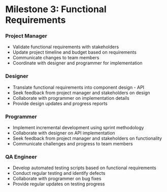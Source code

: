 # Milestone 3: Functional Requirements

### Project Manager
- Validate functional requirements with stakeholders
- Update project timeline and budget based on requirements
- Communicate changes to team members
- Coordinate with designer and programmer for implementation

### Designer
- Translate functional requirements into component design - API
- Seek feedback from project manager and stakeholders on design
- Collaborate with programmer on implementation details
- Provide design updates and progress reports

### Programmer
- Implement incremental development using sprint methodology
- Collaborate with designer on API implementation
- Seek feedback from project manager and stakeholders on functionality
- Communicate challenges and progress to team members

### QA Engineer
- Develop automated testing scripts based on functional requirements
- Conduct regular testing and identify defects
- Collaborate with programmer on bug fixes
- Provide regular updates on testing progress


